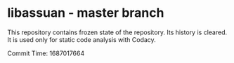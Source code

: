 # libassuan - master branch

This repository contains frozen state of the repository.
Its history is cleared. It is used only for static code
analysis with Codacy.

Commit Time: 1687017664